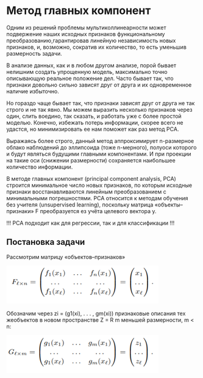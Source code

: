 # Метод главных компонент

Одним из решений проблемы мультиколлинеарности может подвержение наших исходных признаков функциональному преобразованию,гарантировав линейную независимость 
новых признаков, и, возможно, сократив их количество, то есть уменьшив размерность задачи.

В анализе данных, как и в любом другом анализе, порой бывает нелишним создать упрощенную модель, максимально точно описывающую реальное положение дел. Часто бывает так, что признаки довольно сильно зависят друг от друга и их одновременное наличие избыточно.

Но гораздо чаще бывает так, что признаки зависят друг от друга не так строго и не так явно. Мы можем выразить несколько признаков через один, слить воедино, так сказать, и работать уже с более простой моделью. Конечно, избежать потерь информации, скорее всего не удастся, но минимизировать ее нам поможет как раз метод PCA.

Выражаясь более строго, данный метод аппроксимирует n-размерное облако наблюдений до эллипсоида (тоже n-мерного), полуоси которого и будут являться будущими главными компонентами. И при проекции на такие оси (снижении размерности) сохраняется наибольшее количество информации.

В методе главных компонент (principal component analysis, PCA) строится минимальное число новых признаков, по которым исходные признаки восстанавливаются линейным 
преобразованием с минимальными погрешностями. PCA относится к методам обучения без учителя (unsupervised learning), поскольку матрица «объекты–признаки» F преобразуется
ез учёта целевого вектора y.

!!! PCA подходит как для регрессии, так и для классификации !!!

## Постановка задачи

Рассмотрим матрицу «объектов–признаков»

<a href="url"><img src="https://github.com/Shuregame/Python/blob/master/1.png" height="100" width="400" ></a>

Обозначим через zi = (g1(xi), . . . , gm(xi)) признаковые описания тех жеобъектов в новом пространстве Z = R m меньшей размерности, m < n:

<a href="url"><img src="https://github.com/Shuregame/Python/blob/master/2.png" height="100" width="400" ></a>
